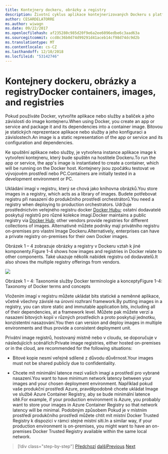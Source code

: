 ```yaml
---
title: Kontejnery dockeru, obrázky a registry
description: Životní cyklus aplikace kontejnerizovaných Dockeru s platformou a nástroji Microsoft
author: CESARDELATORRE
ms.author: wiwagn
ms.date: 09/22/2017
ms.openlocfilehash: af235280c985d20f9e6a2ee6096edbe6c3aad63a
ms.sourcegitcommit: ccd8c36b0d74d99291d41aceb14cf98d74dc9d2b
ms.translationtype: MT
ms.contentlocale: cs-CZ
ms.lasthandoff: 12/10/2018
ms.locfileid: "53142746"
---
```

# <a name="docker-containers-images-and-registries"></a><span data-ttu-id="0d51e-103">Kontejnery dockeru, obrázky a registry</span><span class="sxs-lookup"><span data-stu-id="0d51e-103">Docker containers, images, and registries</span></span>

<span data-ttu-id="0d51e-104">Pokud používáte Docker, vytvoříte aplikace nebo služby a balíček a jeho závislosti do image kontejneru.</span><span class="sxs-lookup"><span data-stu-id="0d51e-104">When using Docker, you create an app or service and package it and its dependencies into a container image.</span></span> <span data-ttu-id="0d51e-105">Bitovou je statických reprezentace aplikace nebo služby a jeho konfiguraci a závislostech.</span><span class="sxs-lookup"><span data-stu-id="0d51e-105">An image is a static representation of the app or service and its configuration and dependencies.</span></span>

<span data-ttu-id="0d51e-106">Ke spuštění aplikace nebo služby, je vytvořena instance aplikace image k vytvoření kontejneru, který bude spuštěn na hostitele Dockeru.</span><span class="sxs-lookup"><span data-stu-id="0d51e-106">To run the app or service, the app's image is instantiated to create a container, which will be running on the Docker host.</span></span> <span data-ttu-id="0d51e-107">Kontejnery jsou zpočátku testovat ve vývojovém prostředí nebo PC.</span><span class="sxs-lookup"><span data-stu-id="0d51e-107">Containers are initially tested in a development environment or PC.</span></span>

<span data-ttu-id="0d51e-108">Ukládání imagí v registru, který se chová jako knihovna obrázků.</span><span class="sxs-lookup"><span data-stu-id="0d51e-108">You store images in a registry, which acts as a library of images.</span></span> <span data-ttu-id="0d51e-109">Budete potřebovat registru při nasazení do produkčního prostředí orchestrátorů.</span><span class="sxs-lookup"><span data-stu-id="0d51e-109">You need a registry when deploying to production orchestrators.</span></span> <span data-ttu-id="0d51e-110">Udržuje prostřednictvím veřejného registru docker [Docker Hubu](https://hub.docker.com/); ostatní dodavatelé poskytují registrů pro různé kolekce imagí.</span><span class="sxs-lookup"><span data-stu-id="0d51e-110">Docker maintains a public registry via [Docker Hub](https://hub.docker.com/); other vendors provide registries for different collections of images.</span></span> <span data-ttu-id="0d51e-111">Alternativně můžete podniky mají privátního registru on-premises pro vlastní Image Dockeru.</span><span class="sxs-lookup"><span data-stu-id="0d51e-111">Alternatively, enterprises can have a private registry on-premises for their own Docker images.</span></span>

<span data-ttu-id="0d51e-112">Obrázek 1 – 4 zobrazuje obrázky a registry v Dockeru vztah k jiné komponenty.</span><span class="sxs-lookup"><span data-stu-id="0d51e-112">Figure 1-4 shows how images and registries in Docker relate to other components.</span></span> <span data-ttu-id="0d51e-113">Také ukazuje několik nabídek registru od dodavatelů.</span><span class="sxs-lookup"><span data-stu-id="0d51e-113">It also shows the multiple registry offerings from vendors.</span></span>

![](./media/image4.png)

<span data-ttu-id="0d51e-114">Obrázek 1 – 4: Taxonomie služby Docker terminologie a koncepty</span><span class="sxs-lookup"><span data-stu-id="0d51e-114">Figure 1-4: Taxonomy of Docker terms and concepts</span></span>

<span data-ttu-id="0d51e-115">Vložením imagí v registru můžete ukládat bits statické a neměnné aplikace, včetně všechny závislé na úrovni rozhraní framework.</span><span class="sxs-lookup"><span data-stu-id="0d51e-115">By putting images in a registry, you can store static and immutable application bits, including all of their dependencies, at a framework level.</span></span> <span data-ttu-id="0d51e-116">Můžete pak můžete verzí a nasazení bitových kopií v různých prostředích a proto poskytují jednotku, konzistentní nasazování.</span><span class="sxs-lookup"><span data-stu-id="0d51e-116">You then can version and deploy images in multiple environments and thus provide a consistent deployment unit.</span></span>

<span data-ttu-id="0d51e-117">Privátní image registrů, hostovaný místně nebo v cloudu, se doporučuje v následujících scénářích:</span><span class="sxs-lookup"><span data-stu-id="0d51e-117">Private image registries, either hosted on-premises or in the cloud, are recommended for the following situations:</span></span>

-   <span data-ttu-id="0d51e-118">Bitové kopie nesmí veřejně sdílené z důvodu důvěrnost.</span><span class="sxs-lookup"><span data-stu-id="0d51e-118">Your images must not be shared publicly due to confidentiality.</span></span>

-   <span data-ttu-id="0d51e-119">Chcete mít minimální latence mezi vašich imagí a prostředí pro vybrané nasazení.</span><span class="sxs-lookup"><span data-stu-id="0d51e-119">You want to have minimum network latency between your images and your chosen deployment environment.</span></span> <span data-ttu-id="0d51e-120">Například pokud vaše produkční prostředí Azure, pravděpodobně chcete ukládat Image ve službě Azure Container Registry, aby se bude minimální latence sítě.</span><span class="sxs-lookup"><span data-stu-id="0d51e-120">For example, if your production environment is Azure, you probably want to store your images in Azure Container Registry so that network latency will be minimal.</span></span> <span data-ttu-id="0d51e-121">Podobným způsobem Pokud je v místním prostředí produkčního prostředí můžete chtít mít místní Docker Trusted Registry k dispozici v rámci stejné místní síti.</span><span class="sxs-lookup"><span data-stu-id="0d51e-121">In a similar way, if your production environment is on-premises, you might want to have an on-premises Docker Trusted Registry available within the same local network.</span></span>

>[!div class="step-by-step"]
><span data-ttu-id="0d51e-122">[Předchozí](docker-terminology.md)
>[další](Docker-application-lifecycle/index.md)</span><span class="sxs-lookup"><span data-stu-id="0d51e-122">[Previous](docker-terminology.md)
[Next](Docker-application-lifecycle/index.md)</span></span>